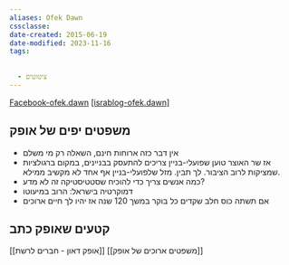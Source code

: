 ```yaml
---
aliases: Ofek Dawn
cssclasse: 
date-created: 2015-06-19
date-modified: 2023-11-16
tags:
  
  
  - ציטוטים
---
```

[Facebook-ofek.dawn](https://www.facebook.com/ofek.dawn)
[[israblog-ofek.dawn]](https://web.archive.org/web/20180521130954/http://israblog.nana10.co.il/blogread.asp?blog=23066&blogcode=12525473)

## משפטים יפים של אופק

- אין דבר כזה ארוחות חינם, השאלה רק מי משלם
- אז שר האוצר טוען שפועלי-בניין צריכים להתעסק בבניינים, במקום ברגולציות שמציקות לרוב הציבור. לך תבין. מזל שלפועלי-בניין אף אחד לא מקשיב ממילא.
- כמה אנשים צריך כדי להוכיח שסטטיסטיקה זה לא מדע?
- דמוקרטיה בישראל: הרוב במיעוטו
- אם תשתה כוס חלב שקדים כל בוקר במשך 120 שנה אז יהיו לך חיים ארוכים

## קטעים שאופק כתב

[[אופק דאון - חברים לרשת]]
[[משפטים ארוכים של אופק]]

##
